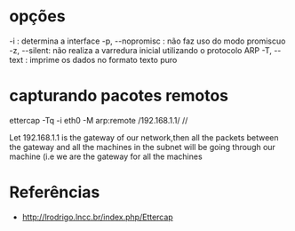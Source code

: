 # opções

-i : determina a interface
-p, --nopromisc : não faz uso do modo promiscuo
-z, --silent: não realiza a varredura inicial utilizando o protocolo ARP
-T, --text : imprime os dados no formato texto puro


# capturando pacotes remotos

ettercap -Tq -i eth0 -M arp:remote /192.168.1.1/ //

Let 192.168.1.1 is the gateway of our network,then all the
packets between the gateway and all the machines in the subnet
will be going through our machine (i.e we are the gateway for all the machines

# Referências
* http://lrodrigo.lncc.br/index.php/Ettercap